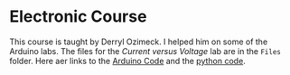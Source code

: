 # Electronic Course
This course is taught by Derryl Ozimeck. I helped him on some of the Arduino labs. The files for the *Current versus Voltage* lab are in the `Files` folder. Here aer links to the [Arduino Code](Files/ArduinoCode.zip) and the [python code](Files/readIV.zip).
